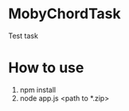 # MobyChordTask
Test task

# How to use

1. npm install
2. node app.js <path to *.zip> <name of json file>
